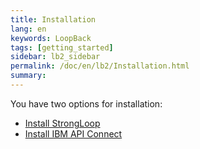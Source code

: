 ```yaml
---
title: Installation
lang: en
keywords: LoopBack
tags: [getting_started]
sidebar: lb2_sidebar
permalink: /doc/en/lb2/Installation.html
summary:
---
```


You have two options for installation:
- [Install StrongLoop](/doc/en/lb2/Installing-StrongLoop.html)
- [Install IBM API Connect](/doc/en/lb2/Installing-IBM-API-Connect.html)

